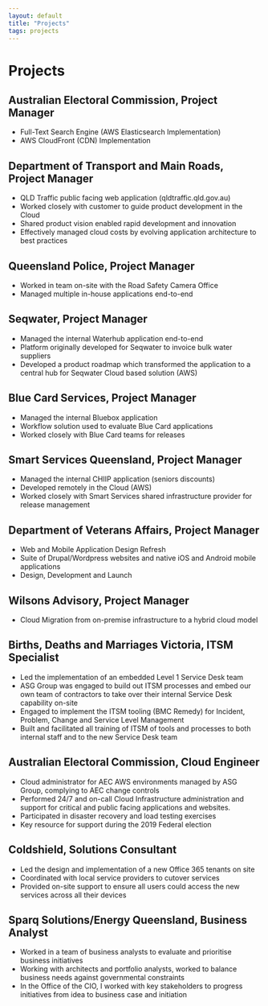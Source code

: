 ```yaml
---
layout: default
title: "Projects"
tags: projects
---
```

# Projects

## Australian Electoral Commission, Project Manager
- Full-Text Search Engine (AWS Elasticsearch Implementation)
- AWS CloudFront (CDN) Implementation

## Department of Transport and Main Roads, Project Manager
- QLD Traffic public facing web application (qldtraffic.qld.gov.au)
- Worked closely with customer to guide product development in the Cloud
- Shared product vision enabled rapid development and innovation
- Effectively managed cloud costs by evolving application architecture to best practices

## Queensland Police, Project Manager
- Worked in team on-site with the Road Safety Camera Office
- Managed multiple in-house applications end-to-end

## Seqwater, Project Manager
- Managed the internal Waterhub application end-to-end
- Platform originally developed for Seqwater to invoice bulk water suppliers
- Developed a product roadmap which transformed the application to a central hub for Seqwater Cloud based solution (AWS)

## Blue Card Services, Project Manager
- Managed the internal Bluebox application
- Workflow solution used to evaluate Blue Card applications
- Worked closely with Blue Card teams for releases

## Smart Services Queensland, Project Manager
- Managed the internal CHIIP application (seniors discounts)
- Developed remotely in the Cloud (AWS)
- Worked closely with Smart Services shared infrastructure provider for release management

## Department of Veterans Affairs, Project Manager
- Web and Mobile Application Design Refresh
- Suite of Drupal/Wordpress websites and native iOS and Android mobile applications
- Design, Development and Launch

## Wilsons Advisory, Project Manager
- Cloud Migration from on-premise infrastructure to a hybrid cloud model

## Births, Deaths and Marriages Victoria, ITSM Specialist
- Led the implementation of an embedded Level 1 Service Desk team
- ASG Group was engaged to build out ITSM processes and embed our own team of contractors to take over their internal Service Desk capability on-site
- Engaged to implement the ITSM tooling (BMC Remedy) for Incident, Problem, Change and Service Level Management
- Built and facilitated all training of ITSM of tools and processes to both internal staff and to the new Service Desk team

## Australian Electoral Commission, Cloud Engineer
- Cloud administrator for AEC AWS environments managed by ASG Group, complying to AEC change controls
- Performed 24/7 and on-call Cloud Infrastructure administration and support for critical and public facing applications and websites.
- Participated in disaster recovery and load testing exercises
- Key resource for support during the 2019 Federal election

## Coldshield, Solutions Consultant
- Led the design and implementation of a new Office 365 tenants on site
- Coordinated with local service providers to cutover services
- Provided on-site support to ensure all users could access the new services across all their devices

## Sparq Solutions/Energy Queensland, Business Analyst
- Worked in a team of business analysts to evaluate and prioritise business initiatives
- Working with architects and portfolio analysts, worked to balance business needs against governmental constraints
- In the Office of the CIO, I worked with key stakeholders to progress initiatives from idea to business case and initiation
